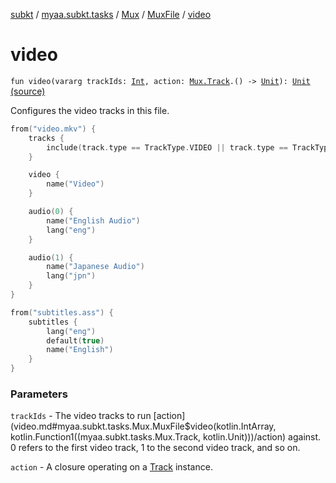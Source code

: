 [subkt](../../../index.md) / [myaa.subkt.tasks](../../index.md) / [Mux](../index.md) / [MuxFile](index.md) / [video](./video.md)

# video

`fun video(vararg trackIds: `[`Int`](https://kotlinlang.org/api/latest/jvm/stdlib/kotlin/-int/index.html)`, action: `[`Mux.Track`](../-track/index.md)`.() -> `[`Unit`](https://kotlinlang.org/api/latest/jvm/stdlib/kotlin/-unit/index.html)`): `[`Unit`](https://kotlinlang.org/api/latest/jvm/stdlib/kotlin/-unit/index.html) [(source)](https://github.com/Myaamori/SubKt/blob/0.1.11/src/main/kotlin/myaa/subkt/tasks/muxtask.kt#L409)

Configures the video tracks in this file.

``` kotlin
from("video.mkv") {
    tracks {
        include(track.type == TrackType.VIDEO || track.type == TrackType.AUDIO)
    }

    video {
        name("Video")
    }

    audio(0) {
        name("English Audio")
        lang("eng")
    }

    audio(1) {
        name("Japanese Audio")
        lang("jpn")
    }
}

from("subtitles.ass") {
    subtitles {
        lang("eng")
        default(true)
        name("English")
    }
}
```

### Parameters

`trackIds` - The video tracks to run [action](video.md#myaa.subkt.tasks.Mux.MuxFile$video(kotlin.IntArray, kotlin.Function1((myaa.subkt.tasks.Mux.Track, kotlin.Unit)))/action) against.
0 refers to the first video track, 1 to the second video track, and so on.

`action` - A closure operating on a [Track](../-track/index.md) instance.